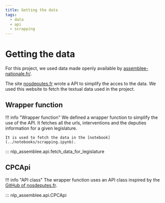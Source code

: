 ```yaml
---
title: Getting the data
tags:
  - data
  - api
  - scrapping
---
```

# Getting the data

For this project, we used data made openly available by [assemblee-nationale.fr/](https://www.assemblee-nationale.fr/).

The site [nosdeputes.fr](https://www.nosdeputes.fr) wrote a API to simplify the acces to the data.
We used this website to fetch the textual data used in the project.


## Wrapper function

!!! info "Wrapper function"
    We defined a wrapper function to simplify the use of the API. It fetches all the urls, interventions and the deputies information for a given legislature.

    It is used to fetch the data in the [notebook](../notebooks/scrapping.ipynb).

::: nlp_assemblee.api.fetch_data_for_legislature


## CPCApi

!!! info "API class"
    The wrapper function uses an API class inspired by the [GitHub of nosdeputes.fr](https://github.com/regardscitoyens/cpc-api).

::: nlp_assemblee.api.CPCApi
